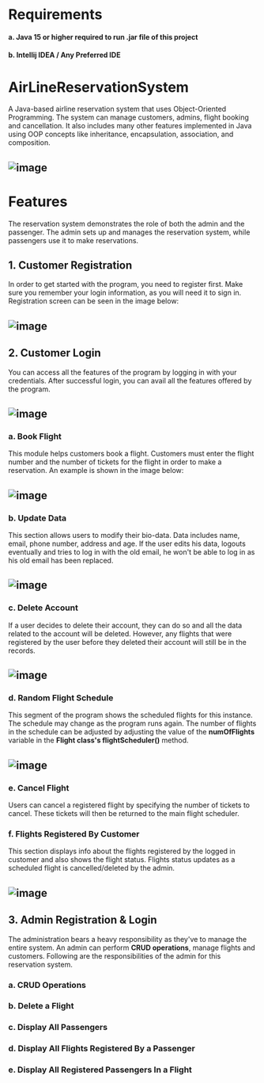 # Requirements
#### a. Java 15 or higher required to run .jar file of this project
#### b. Intellij IDEA / Any Preferred IDE

# AirLineReservationSystem
A Java-based airline reservation system that uses Object-Oriented Programming. The system can manage customers, admins, flight booking and cancellation.
It also includes many other features implemented in Java using OOP concepts like inheritance, encapsulation, association, and composition.
## ![image](https://user-images.githubusercontent.com/72850566/167471464-0afa5c6a-806d-4a62-97d4-947e73cd92d2.png)
# Features
The reservation system demonstrates the role of both the admin and the passenger. The admin sets up and manages the reservation system, while passengers use it to make reservations.
## 1. Customer Registration
In order to get started with the program, you need to register first. Make sure you remember your login information, as you will need it to sign in.
Registration screen can be seen in the image below:
## ![image](https://user-images.githubusercontent.com/72850566/167473655-96610ecf-5282-490c-b9e6-fd152d38fe54.png)
## 2. Customer Login
You can access all the features of the program by logging in with your credentials. After successful login, you can avail all the features offered by the program.
## ![image](https://user-images.githubusercontent.com/72850566/167475733-d9a5e04c-32f7-4886-9dc7-ef7926c95ce6.png)
### a. Book Flight
This module helps customers book a flight. Customers must enter the flight number and the number of tickets for the flight in order to make a reservation. An example is shown in the image below:
## ![image](https://user-images.githubusercontent.com/72850566/167619984-0b2241fb-ffc9-41bf-945a-4a8985718a49.png)
### b. Update Data
This section allows users to modify their bio-data. Data includes name, email, phone number, address and age.
If the user edits his data, logouts eventually and tries to log in with the old email, he won't be able to log in as his old email has been replaced.
## ![image](https://user-images.githubusercontent.com/72850566/167482100-9178c0ce-a134-4923-9da3-ff1b607d19d6.png)
### c. Delete Account
If a user decides to delete their account, they can do so and all the data related to the account will be deleted. However, any flights that were registered by the user before they deleted their account will still be in the records.
## ![image](https://user-images.githubusercontent.com/72850566/167483584-aa68d166-0ce9-4a5e-a624-c94b0eb9497b.png)
### d. Random Flight Schedule
This segment of the program shows the scheduled flights for this instance. The schedule may change as the program runs again. The number of flights in the schedule can be adjusted by adjusting the value of the **numOfFlights** variable in the **Flight class's flightScheduler()** method.
## ![image](https://user-images.githubusercontent.com/72850566/167483853-cb853ae5-09b6-46e2-a005-cd77ec60fa53.png)
### e. Cancel Flight
Users can cancel a registered flight by specifying the number of tickets to cancel. These tickets will then be returned to the main flight scheduler.
### f. Flights Registered By Customer
This section displays info about the flights registered by the logged in customer and also shows the flight status. Flights status updates as a scheduled flight is cancelled/deleted by the admin.
## ![image](https://user-images.githubusercontent.com/72850566/167658720-ef611cf2-d3b6-4d31-bb36-ca8bb789853a.png)
## 3. Admin Registration & Login
The administration bears a heavy responsibility as they've to manage the entire system. An admin can perform **CRUD operations**, manage flights and customers. Following are the responsibilities of the admin for this reservation system.
### a. CRUD Operations
### b. Delete a Flight
### c. Display All Passengers
### d. Display All Flights Registered By a Passenger
### e. Display All Registered Passengers In a Flight
